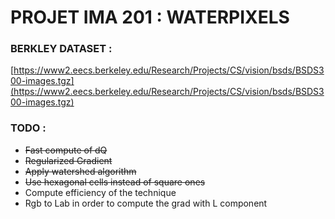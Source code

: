 # PROJET IMA 201 : WATERPIXELS

### BERKLEY DATASET :

[https://www2.eecs.berkeley.edu/Research/Projects/CS/vision/bsds/BSDS300-images.tgz](https://www2.eecs.berkeley.edu/Research/Projects/CS/vision/bsds/BSDS300-images.tgz)

### TODO :

* ~~Fast compute of dQ~~
* ~~Regularized Gradient~~
* ~~Apply watershed algorithm~~
* ~~Use hexagonal cells instead of square ones~~
* Compute efficiency of the technique
* Rgb to Lab in order to compute the grad with L component
